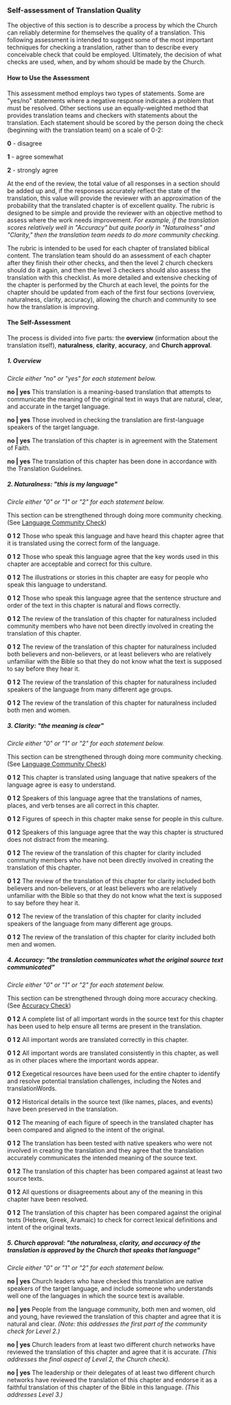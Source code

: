 
### Self-assessment of Translation Quality

The objective of this section is to describe a process by which the Church can reliably determine for themselves the quality of a translation. This following assessment is intended to suggest some of the most important techniques for checking a translation, rather than to describe every conceivable check that could be employed. Ultimately, the decision of what checks are used, when, and by whom should be made by the Church.

#### How to Use the Assessment

This assessment method employs two types of statements. Some are "yes/no" statements where a negative response indicates a problem that must be resolved. Other sections use an equally-weighted method that provides translation teams and checkers with statements about the translation. Each statement should be scored by the person doing the check (beginning with the translation team) on a scale of 0-2:

**0** - disagree

**1** - agree somewhat

**2** - strongly agree

At the end of the review, the total value of all responses in a section should be added up and, if the responses accurately reflect the state of the translation, this value will provide the reviewer with an approximation of the probability that the translated chapter is of excellent quality. The rubric is designed to be simple and provide the reviewer with an objective method to assess where the work needs improvement. *For example, if the translation scores relatively well in "Accuracy" but quite poorly in "Naturalness" and "Clarity," then the translation team needs to do more community checking.*

The rubric is intended to be used for each chapter of translated biblical content. The translation team should do an assessment of each chapter after they finish their other checks, and then the level 2 church checkers should do it again, and then the level 3 checkers should also assess the translation with this checklist. As more detailed and extensive checking of the chapter is performed by the Church at each level, the points for the chapter should be updated from each of the first four sections (overview, naturalness, clarity, accuracy), allowing the church and community to see how the translation is improving. 

#### The Self-Assessment

The process is divided into five parts: the **overview** (information about the translation itself), **naturalness**, **clarity**, **accuracy**, and **Church approval**.

##### 1. Overview

*Circle either "no" or "yes" for each statement below.* 

**no | yes** This translation is a meaning-based translation that attempts to communicate the meaning of the original text in ways that are natural, clear, and accurate in the target language.

**no | yes** Those involved in checking the translation are first-language speakers of the target language.

**no | yes** The translation of this chapter is in agreement with the Statement of Faith.

**no | yes** The translation of this chapter has been done in accordance with the Translation Guidelines.

##### 2. Naturalness: "this is *my* language"

*Circle either "0" or "1" or "2" for each statement below.* 

This section can be strengthened through doing more community checking. (See [Language Community Check](en/ta/checking/man/language-community-check))

**0 1 2** Those who speak this language and have heard this chapter agree that it is translated using the correct form of the language.

**0 1 2** Those who speak this language agree that the key words used in this chapter are acceptable and correct for this culture.

**0 1 2** The illustrations or stories in this chapter are easy for people who speak this language to understand.

**0 1 2** Those who speak this language agree that the sentence structure and order of the text in this chapter is natural and flows correctly.

**0 1 2** The review of the translation of this chapter for naturalness included community members who have not been directly involved in creating the translation of this chapter.

**0 1 2** The review of the translation of this chapter for naturalness included both believers and non-believers, or at least believers who are relatively unfamiliar with the Bible so that they do not know what the text is supposed to say before they hear it.

**0 1 2** The review of the translation of this chapter for naturalness included speakers of the language from many different age groups.

**0 1 2** The review of the translation of this chapter for naturalness included both men and women.

##### 3. Clarity: "the meaning is clear"

*Circle either "0" or "1" or "2" for each statement below.*  

This section can be strengthened through doing more community checking. (See [Language Community Check](en/ta/checking/man/language-community-check))

**0 1 2** This chapter is translated using language that native speakers of the language agree is easy to understand.

**0 1 2** Speakers of this language agree that the translations of names, places, and verb tenses are all correct in this chapter.

**0 1 2** Figures of speech in this chapter make sense for people in this culture.

**0 1 2** Speakers of this language agree that the way this chapter is structured does not distract from the meaning.

**0 1 2** The review of the translation of this chapter for clarity included community members who have not been directly involved in creating the translation of this chapter.

**0 1 2** The review of the translation of this chapter for clarity included both believers and non-believers, or at least believers who are relatively unfamiliar with the Bible so that they do not know what the text is supposed to say before they hear it.

**0 1 2** The review of the translation of this chapter for clarity included speakers of the language from many different age groups.

**0 1 2** The review of the translation of this chapter for clarity included both men and women.

##### 4. Accuracy: "the translation communicates what the original source text communicated"

*Circle either "0" or "1" or "2" for each statement below.* 

This section can be strengthened through doing more accuracy checking. (See [Accuracy Check](en/ta/checking/man/accuracy-check))

**0 1 2** A complete list of all important words in the source text for this chapter has been used to help ensure all terms are present in the translation.

**0 1 2** All important words are translated correctly in this chapter.

**0 1 2** All important words are translated consistently in this chapter, as well as in other places where the important words appear.

**0 1 2** Exegetical resources have been used for the entire chapter to identify and resolve potential translation challenges, including the Notes and translationWords.

**0 1 2** Historical details in the source text (like names, places, and events) have been preserved in the translation.

**0 1 2** The meaning of each figure of speech in the translated chapter has been compared and aligned to the intent of the original.

**0 1 2** The translation has been tested with native speakers who were not involved in creating the translation and they agree that the translation accurately communicates the intended meaning of the source text.

**0 1 2** The translation of this chapter has been compared against at least two source texts.

**0 1 2** All questions or disagreements about any of the meaning in this chapter have been resolved.

**0 1 2** The translation of this chapter has been compared against the original texts (Hebrew, Greek, Aramaic) to check for correct lexical definitions and intent of the original texts.

##### 5. Church approval: "the naturalness, clarity, and accuracy of the translation is approved by the Church that speaks that language"

*Circle either "0" or "1" or "2" for each statement below.* 

**no | yes** Church leaders who have checked this translation are native speakers of the target language, and include someone who understands well one of the languages in which the source text is available.

**no | yes** People from the language community, both men and women, old and young, have reviewed the translation of this chapter and agree that it is natural and clear. *(Note: this addresses the first part of the community check for Level 2.)* 

**no | yes** Church leaders from at least two different church networks have reviewed the translation of this chapter and agree that it is accurate. *(This addresses the final aspect of Level 2, the Church check).* 

**no | yes** The leadership or their delegates of at least two different church networks have reviewed the translation of this chapter and endorse it as a faithful translation of this chapter of the Bible in this language. *(This addresses Level 3.)*